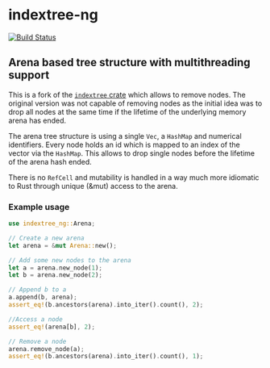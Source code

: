 # indextree-ng

[![Build Status](https://travis-ci.org/raymontag/indextree.svg?branch=master)](https://travis-ci.org/raymontag/indextree)

## Arena based tree structure with multithreading support
This is a fork of the [`indextree` crate](https://github.com/saschagrunert/indextree) 
which allows to remove nodes. The original version was not capable of removing
nodes as the initial idea was to drop all nodes at the same time if the lifetime 
of the underlying memory arena has ended.

The arena tree structure is using a single `Vec`, a `HashMap` and numerical 
identifiers. Every node holds an id which is mapped to an index of the vector
via the `HashMap`. This allows to drop single nodes before the lifetime of the
arena hash ended.

There is no `RefCell` and mutability is handled in a way much more idiomatic to Rust 
through unique (&mut) access to the arena. 

### Example usage
```rust
use indextree_ng::Arena;

// Create a new arena
let arena = &mut Arena::new();

// Add some new nodes to the arena
let a = arena.new_node(1);
let b = arena.new_node(2);

// Append b to a
a.append(b, arena);
assert_eq!(b.ancestors(arena).into_iter().count(), 2);

//Access a node
assert_eq!(arena[b], 2);

// Remove a node
arena.remove_node(a);
assert_eq!(b.ancestors(arena).into_iter().count(), 1);

```

